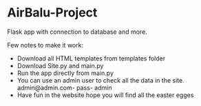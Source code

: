 # AirBalu-Project
Flask app with connection to database and more. 

Few notes to make it work: 

- Download all HTML templates from templates folder
- Download Site.py and main.py
- Run the app directly from main.py 
- You can use an admin user to check all the data in the site. admin@admin.com- pass- admin 
- Have fun in the website hope you will find all the easter egges


